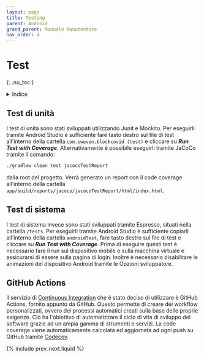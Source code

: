```yaml
---
layout: page
title: Testing
parent: Android
grand_parent: Manuale Manutentore
nav_order: 4
---
```


# Test
{: .no_toc }
<details closed markdown="block">
  <summary>
    Indice
  </summary>
  {: .text-delta }
1. TOC
{:toc}
</details>

## Test di unità
I test di unità sono stati sviluppati utilizzando Junit e Mockito.
Per eseguirli tramite Android Studio è sufficiente fare tasto destro sul file di test all'interno della cartella `com.sweven.blockcovid (test)` e cliccare su ***Run Test with Coverage***.
Alternativamente è possibile eseguirli tramite JaCoCo tramite il comando:
```sh
./gradlew clean test jacocoTestReport
```
dalla root del progetto. Verrà generato un report con il code coverage all'interno della cartella `app/build/reports/jacoco/jacocoTestReport/html/index.html`.

## Test di sistema
I test di sistema invece sono stati sviluppati tramite Espresso, situati nella cartella `/tests`.
Per eseguirli tramite Android Studio è sufficiente copiarli all'interno della cartella `androidTest`, fare tasto destro sul file di test e cliccare su ***Run Test with Coverage***.
Prima di eseguire questi test è necessario fare il run sul dispositivo mobile o sulla macchina virtuale e assicurarsi di essere sulla pagina di login. 
Inoltre è necessario disabilitare le animazioni del dispositivo Android tramite le Opzioni sviluppatore. 

## GitHub Actions
Il servizio di [Continuous Integration](/glossario#continuous-integration) che è stato deciso di utilizzare è GitHub Actions, fornito appunto da GitHub. 
Questo permette di creare dei workflow personalizzati, ovvero dei processi automatici creati sulla base delle proprie esigenze. 
Ciò ha l'obiettivo di automatizzare il ciclo di vita di sviluppo del software grazie ad un ampia gamma di strumenti e servizi.
La code coverage viene automaticamente calcolata ed aggiornata ad ogni push su GitHub tramite [Codecov](https://codecov.io/).

{% include prev_next.liquid %}
